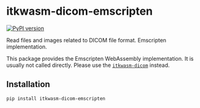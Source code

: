 # itkwasm-dicom-emscripten

[![PyPI version](https://badge.fury.io/py/itkwasm-dicom-emscripten.svg)](https://badge.fury.io/py/itkwasm-dicom-emscripten)

Read files and images related to DICOM file format. Emscripten implementation.

This package provides the Emscripten WebAssembly implementation. It is usually not called directly. Please use the [`itkwasm-dicom`](https://pypi.org/project/itkwasm-dicom/) instead.


## Installation

```sh
pip install itkwasm-dicom-emscripten
```
